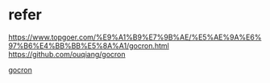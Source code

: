 # refer

https://www.topgoer.com/%E9%A1%B9%E7%9B%AE/%E5%AE%9A%E6%97%B6%E4%BB%BB%E5%8A%A1/gocron.html
https://github.com/ouqiang/gocron

[//]: # (TODO)

[gocron](https://github.com/Donaldhan/gocron)   